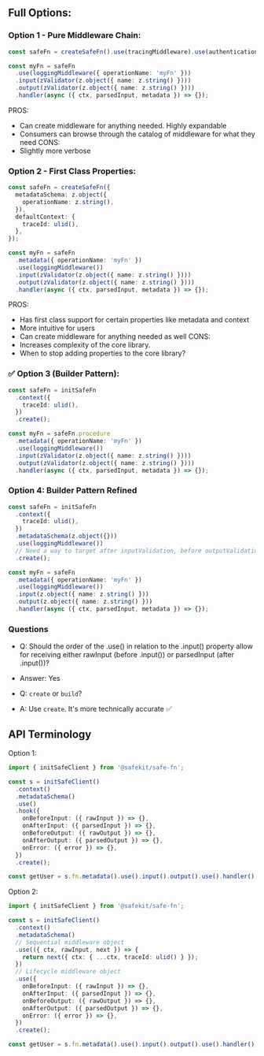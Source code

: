 ## Full Options:

### Option 1 - Pure Middleware Chain:

```ts
const safeFn = createSafeFn().use(tracingMiddleware).use(authenticationMiddleware);

const myFn = safeFn
  .use(loggingMiddleware({ operationName: 'myFn' }))
  .input(zValidator(z.object({ name: z.string() })))
  .output(zValidator(z.object({ name: z.string() })))
  .handler(async ({ ctx, parsedInput, metadata }) => {});
```

PROS:

- Can create middleware for anything needed. Highly expandable
- Consumers can browse through the catalog of middleware for what they need
  CONS:
- Slightly more verbose

### Option 2 - First Class Properties:

```ts
const safeFn = createSafeFn({
  metadataSchema: z.object({
    operationName: z.string(),
  }),
  defaultContext: {
    traceId: ulid(),
  },
});

const myFn = safeFn
  .metadata({ operationName: 'myFn' })
  .use(loggingMiddleware())
  .input(zValidator(z.object({ name: z.string() })))
  .output(zValidator(z.object({ name: z.string() })))
  .handler(async ({ ctx, parsedInput, metadata }) => {});
```

PROS:

- Has first class support for certain properties like metadata and context
- More intuitive for users
- Can create middleware for anything needed as well
  CONS:
- Increases complexity of the core library.
- When to stop adding properties to the core library?

### ✅ Option 3 (Builder Pattern):

```ts
const safeFn = initSafeFn
  .context({
    traceId: ulid(),
  })
  .create();

const myFn = safeFn.procedure
  .metadata({ operationName: 'myFn' })
  .use(loggingMiddleware())
  .input(zValidator(z.object({ name: z.string() })))
  .output(zValidator(z.object({ name: z.string() })))
  .handler(async ({ ctx, parsedInput, metadata }) => {});
```


### Option 4: Builder Pattern Refined

```ts
const safeFn = initSafeFn
  .context({
    traceId: ulid(),
  })
  .metadataSchema(z.object({}))
  .use(loggingMiddleware())
  // Need a way to target after inputValidation, before outputValidation
  .create();

const myFn = safeFn
  .metadata({ operationName: 'myFn' })
  .use(loggingMiddleware())
  .input(z.object({ name: z.string() }))
  .output(z.object({ name: z.string() }))
  .handler(async ({ ctx, parsedInput, metadata }) => {});
```


### Questions

- Q: Should the order of the .use() in relation to the .input() property allow for receiving either rawInput (before .input()) or parsedInput (after .input())?
- Answer: Yes

- Q: `create` or `build`?
- A: Use `create`. It's more technically accurate ✅

## API Terminology

Option 1:

```ts
import { initSafeClient } from '@safekit/safe-fn';

const s = initSafeClient()
  .context()
  .metadataSchema()
  .use()
  .hook({
    onBeforeInput: ({ rawInput }) => {},
    onAfterInput: ({ parsedInput }) => {},
    onBeforeOutput: ({ rawOutput }) => {},
    onAfterOutput: ({ parsedOutput }) => {},
    onError: ({ error }) => {},
  })
  .create();

const getUser = s.fn.metadata().use().input().output().use().handler();
```

Option 2:

```ts
import { initSafeClient } from '@safekit/safe-fn';

const s = initSafeClient()
  .context()
  .metadataSchema()
  // Sequential middleware object
  .use(({ ctx, rawInput, next }) => {
    return next({ ctx: { ...ctx, traceId: ulid() } });
  })
  // Lifecycle middleware object
  .use({
    onBeforeInput: ({ rawInput }) => {},
    onAfterInput: ({ parsedInput }) => {},
    onBeforeOutput: ({ rawOutput }) => {},
    onAfterOutput: ({ parsedOutput }) => {},
    onError: ({ error }) => {},
  })
  .create();

const getUser = s.fn.metadata().use().input().output().use().handler();
```
